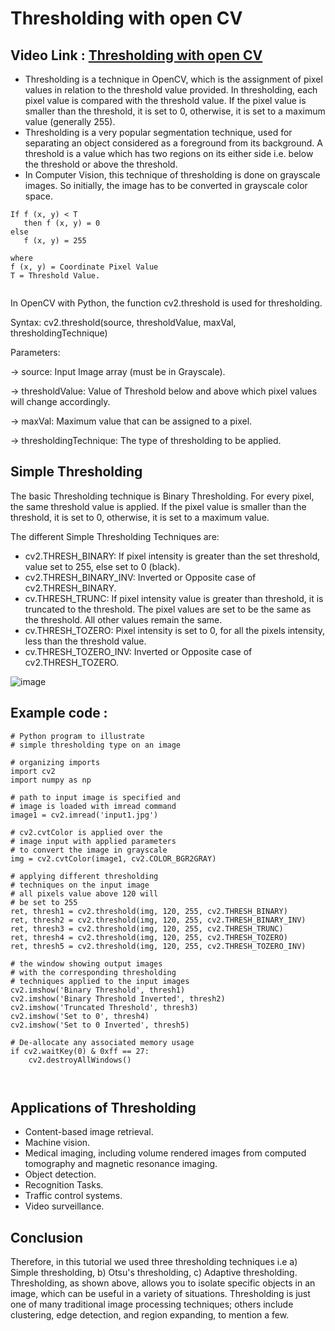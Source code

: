 # Thresholding with open CV

## Video Link : [Thresholding with open CV]()


- Thresholding is a technique in OpenCV, which is the assignment of pixel values in relation to the threshold value provided. In thresholding, each pixel value is compared with the threshold value. If the pixel value is smaller than the threshold, it is set to 0, otherwise, it is set to a maximum value (generally 255). 
- Thresholding is a very popular segmentation technique, used for separating an object considered as a foreground from its background. A threshold is a value which has two regions on its either side i.e. below the threshold or above the threshold. 
- In Computer Vision, this technique of thresholding is done on grayscale images. So initially, the image has to be converted in grayscale color space. 

```
If f (x, y) < T 
   then f (x, y) = 0 
else 
   f (x, y) = 255

where 
f (x, y) = Coordinate Pixel Value
T = Threshold Value.


```
In OpenCV with Python, the function cv2.threshold is used for thresholding. 

Syntax: cv2.threshold(source, thresholdValue, maxVal, thresholdingTechnique) 

Parameters: 

-> source: Input Image array (must be in Grayscale). 

-> thresholdValue: Value of Threshold below and above which pixel values will change accordingly. 

-> maxVal: Maximum value that can be assigned to a pixel. 

-> thresholdingTechnique: The type of thresholding to be applied. 

## Simple Thresholding
The basic Thresholding technique is Binary Thresholding. For every pixel, the same threshold value is applied. If the pixel value is smaller than the threshold, it is set to 0, otherwise, it is set to a maximum value.

The different Simple Thresholding Techniques are: 
 

- cv2.THRESH_BINARY: If pixel intensity is greater than the set threshold, value set to 255, else set to 0 (black).
- cv2.THRESH_BINARY_INV: Inverted or Opposite case of cv2.THRESH_BINARY.
- cv.THRESH_TRUNC: If pixel intensity value is greater than threshold, it is truncated to the threshold. The pixel values are set to be the same as the threshold. All other values remain the same.
- cv.THRESH_TOZERO: Pixel intensity is set to 0, for all the pixels intensity, less than the threshold value.
- cv.THRESH_TOZERO_INV: Inverted or Opposite case of cv2.THRESH_TOZERO.


![image](https://user-images.githubusercontent.com/63282184/143843125-8ee73393-b7fe-4c66-929a-20ad8908277c.png)


## Example code :
```
# Python program to illustrate
# simple thresholding type on an image
     
# organizing imports
import cv2
import numpy as np
 
# path to input image is specified and 
# image is loaded with imread command
image1 = cv2.imread('input1.jpg')
 
# cv2.cvtColor is applied over the
# image input with applied parameters
# to convert the image in grayscale
img = cv2.cvtColor(image1, cv2.COLOR_BGR2GRAY)
 
# applying different thresholding
# techniques on the input image
# all pixels value above 120 will
# be set to 255
ret, thresh1 = cv2.threshold(img, 120, 255, cv2.THRESH_BINARY)
ret, thresh2 = cv2.threshold(img, 120, 255, cv2.THRESH_BINARY_INV)
ret, thresh3 = cv2.threshold(img, 120, 255, cv2.THRESH_TRUNC)
ret, thresh4 = cv2.threshold(img, 120, 255, cv2.THRESH_TOZERO)
ret, thresh5 = cv2.threshold(img, 120, 255, cv2.THRESH_TOZERO_INV)
 
# the window showing output images
# with the corresponding thresholding
# techniques applied to the input images
cv2.imshow('Binary Threshold', thresh1)
cv2.imshow('Binary Threshold Inverted', thresh2)
cv2.imshow('Truncated Threshold', thresh3)
cv2.imshow('Set to 0', thresh4)
cv2.imshow('Set to 0 Inverted', thresh5)
   
# De-allocate any associated memory usage 
if cv2.waitKey(0) & 0xff == 27:
    cv2.destroyAllWindows()
    
    
```

## Applications of Thresholding
- Content-based image retrieval.
- Machine vision.
- Medical imaging, including volume rendered images from computed tomography and magnetic resonance imaging.
- Object detection.
- Recognition Tasks.
- Traffic control systems.
- Video surveillance.

## Conclusion
Therefore, in this tutorial we used three thresholding techniques i.e a) Simple thresholding, b) Otsu's thresholding, c) Adaptive thresholding. Thresholding, as shown above, allows you to isolate specific objects in an image, which can be useful in a variety of situations. Thresholding is just one of many traditional image processing techniques; others include clustering, edge detection, and region expanding, to mention a few.
